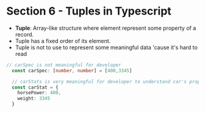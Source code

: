 # Section 6 - Tuples in Typescript
- __Tuple__: Array-like structure where element represent some property of a record.
- Tuple has a fixed order of its element.
- Tuple is not to use to represent some meaningful data 'cause it's hard to read
```ts
// carSpec is not meaningful for developer
  const carSpec: [number, number] = [400,3345]

  // carStats is very meaningful for developer to understand car's properties
  const carStat = {
    horsePower: 400,
    weight: 3345
  }
```